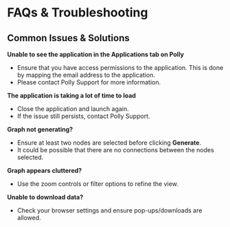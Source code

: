 # FAQs & Troubleshooting

## Common Issues & Solutions

**Unable to see the application in the Applications tab on Polly**  
- Ensure that you have access permissions to the application. This is done by mapping the email address to the application.  
- Please contact Polly Support for more information.

**The application is taking a lot of time to load**  
- Close the application and launch again.  
- If the issue still persists, contact Polly Support.

**Graph not generating?**  
- Ensure at least two nodes are selected before clicking **Generate**.  
- It could be possible that there are no connections between the nodes selected.

**Graph appears cluttered?**  
- Use the zoom controls or filter options to refine the view.

**Unable to download data?**  
- Check your browser settings and ensure pop-ups/downloads are allowed.
